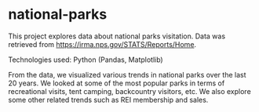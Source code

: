 # national-parks

This project explores data about national parks visitation.
Data was retrieved from https://irma.nps.gov/STATS/Reports/Home.

Technologies used: Python (Pandas, Matplotlib)

From the data, we visualized various trends in national parks over the last 20 years. We looked at some of the most popular parks in terms of
recreational visits, tent camping, backcountry visitors, etc. We also explore some other related trends such as REI membership and sales.
